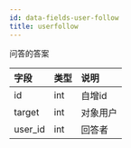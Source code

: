 ```yaml
---
id: data-fields-user-follow
title: userfollow
---
```


问答的答案

| 字段 | 类型 | 说明 |
| :- | :- | :- |
| id | int | 自增id |
| target | int | 对象用户 |
| user_id | int | 回答者 |
